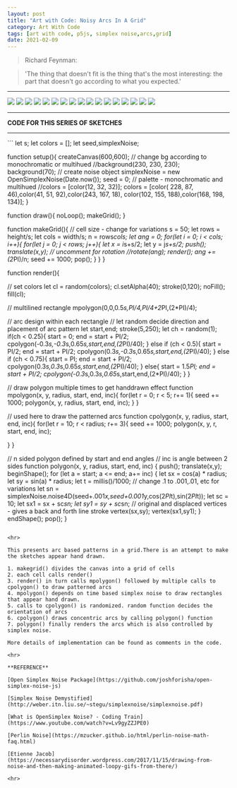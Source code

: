 ```yaml
---
layout: post
title: "Art with Code: Noisy Arcs In A Grid"
category: Art With Code
tags: [art with code, p5js, simplex noise,arcs,grid]
date: 2021-02-09
---
```

> Richard Feynman:  

>  'The thing that doesn't fit is the thing that's the most interesting: the part that doesn't go according to what you expected.'  


<hr>
<img src = "/images/022a.png"/>

<img src = "/images/022b.png"/>  

<img src = "/images/022c.png"/>

<img src = "/images/022d.png"/>

<img src = "/images/022e.png"/>

<img src = "/images/022f.png"/>  

<img src = "/images/022g.png"/>  

<img src = "/images/022h.png"/>

<img src = "/images/022i.png"/>  

<img src = "/images/022j.png"/>  

<img src = "/images/022k.png"/>

<img src = "/images/022l.png"/>

<img src = "/images/022m.png"/>

<img src = "/images/022n.png"/>  

<img src = "/images/022o.png"/>  

<img src = "/images/022p.png"/>

<img src = "/images/022q.png"/>  

<hr>

**CODE FOR THIS SERIES OF SKETCHES**
<hr>
```
let s;
let colors = [];
let seed,simplexNoise;

function setup(){
  createCanvas(600,600);
  // change bg according to monochromatic or multihued
  //background(230, 230, 230);
  background(70);
  // create noise object
  simplexNoise = new OpenSimplexNoise(Date.now());
  seed = 0;
  // palette - monochromatic and multihued
  //colors = [color(12, 32, 32)];
  colors = [color( 228, 87, 46),color(41, 51, 92),color(243, 167, 18),
          color(102, 155, 188),color(168, 198, 134)];
}

function draw(){
  noLoop();
  makeGrid();
}

function makeGrid(){
  // cell size - change for variations
  s = 50;
  let rows = height/s;
  let cols = width/s;
  n = rows*cols;
  let ang = 0;
  for(let i = 0; i < cols; i++){
    for(let j = 0; j < rows; j++){
      let x = i*s+s/2;
      let y = j*s+s/2;
      push();
      translate(x,y);
      // uncomment for rotation
      //rotate(ang);
      render();
      ang += (2*PI)/n;
      seed += 1000;
      pop();
    }
  }
}


function render(){

  // set colors
  let cl = random(colors);
  cl.setAlpha(40);
  stroke(0,120);
  noFill();
  fill(cl);

  // multilined rectangle
  mpolygon(0,0,0.5*s,PI/4,PI/4+2*PI,(2*PI)/4);

  // arc design within each rectangle
  // let random decide direction and placement of arc pattern
  let start,end;
  stroke(5,250);
  let ch = random(1);
  if(ch < 0.25){
    start = 0;
    end = start + PI/2;
    cpolygon(-0.3*s,-0.3*s,0.65*s,start,end,(2*PI)/40);
  }
  else if (ch < 0.5){
    start = PI/2;
    end = start + PI/2;
    cpolygon(0.3*s,-0.3*s,0.65*s,start,end,(2*PI)/40);
  }
  else if (ch < 0.75){
    start = PI;
    end = start + PI/2;
    cpolygon(0.3*s,0.3*s,0.65*s,start,end,(2*PI)/40);
  }
  else{
    start = 1.5*PI;
    end = start + PI/2;
    cpolygon(-0.3*s,0.3*s,0.65*s,start,end,(2*PI)/40);
  }
}

// draw polygon multiple times to get handdrawn effect
function mpolygon(x, y, radius, start, end, inc){
  for(let r = 0; r < 5; r+= 1){
    seed += 1000;
    polygon(x, y, radius, start, end, inc);
  }
}

// used here to draw the patterned arcs
function cpolygon(x, y, radius, start, end, inc){
  for(let r = 10; r < radius; r+= 3){
    seed += 1000;
    polygon(x, y, r, start, end, inc);

  }
}

// n sided polygon defined by start and end angles
// inc is angle between 2 sides
function polygon(x, y, radius, start, end, inc) {
  push();
  translate(x,y);
  beginShape();
  for (let a = start; a <= end; a+= inc) {
    let sx = cos(a) * radius;
    let sy = sin(a) * radius;
    let t = millis()/1000;
    // change .1 to .001,.01, etc for variations
    let sn = simplexNoise.noise4D(seed+.001*x,seed+0.001*y,cos(2*PI*t),sin(2*PI*t));
    let sc = 10;
    let sx1 = sx + sc*sn;
    let sy1 = sy + sc*sn;
    // original and displaced vertices - gives a back and forth line stroke
    vertex(sx,sy);
    vertex(sx1,sy1);
  }
  endShape();
  pop();
}


```

<hr>

This presents arc based patterns in a grid.There is an attempt to make the sketches appear hand drawn.

1. makegrid() divides the canvas into a grid of cells
2. each cell calls render()
3. render() in turn calls mpolygon() followed by multiple calls to cpolygon() to draw patterned arcs
4. mpolygon() depends on time based simplex noise to draw rectangles that appear hand drawn.
5. calls to cpolygon() is randomized. random function decides the orientation of arcs
6. cpolygon() draws concentric arcs by calling polygon() function
7. polygon() finally renders the arcs which is also controlled by simplex noise.

More details of implementation can be found as comments in the code.

<hr>

**REFERENCE**

[Open Simplex Noise Package](https://github.com/joshforisha/open-simplex-noise-js)

[Simplex Noise Demystified](http://weber.itn.liu.se/~stegu/simplexnoise/simplexnoise.pdf)

[What is OpenSimplex Noise? - Coding Train](https://www.youtube.com/watch?v=Lv9gyZZJPE0)

[Perlin Noise](https://mzucker.github.io/html/perlin-noise-math-faq.html)

[Etienne Jacob](https://necessarydisorder.wordpress.com/2017/11/15/drawing-from-noise-and-then-making-animated-loopy-gifs-from-there/)

<hr>

